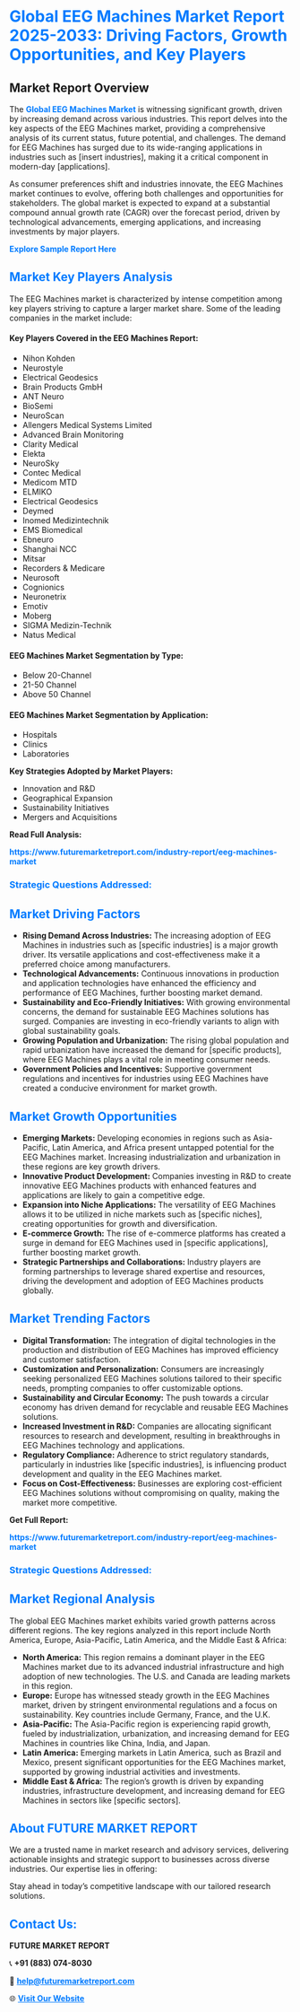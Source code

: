 <h1 style="color: #007BFF;">Global EEG Machines Market Report 2025-2033: Driving Factors, Growth Opportunities, and Key Players</h1>

<section id="overview">
<h2>Market Report Overview</h2>
<p>The <a href="https://www.futuremarketreport.com/industry-report/eeg-machines-market" style="color: #007BFF; text-decoration: none;"><strong>Global EEG Machines Market</strong></a> is witnessing significant growth, driven by increasing demand across various industries. This report delves into the key aspects of the EEG Machines market, providing a comprehensive analysis of its current status, future potential, and challenges. The demand for EEG Machines has surged due to its wide-ranging applications in industries such as [insert industries], making it a critical component in modern-day [applications].</p>
<p>As consumer preferences shift and industries innovate, the EEG Machines market continues to evolve, offering both challenges and opportunities for stakeholders. The global market is expected to expand at a substantial compound annual growth rate (CAGR) over the forecast period, driven by technological advancements, emerging applications, and increasing investments by major players.</p>
</section>

<section id="overview">
<p><a href="https://www.futuremarketreport.com/request-sample/reportId=77329" style="color: #007BFF; text-decoration: none;"><strong>Explore Sample Report Here</strong></a></p>
</section>

<section id="key-players">
<h2 style="color: #007BFF;">Market Key Players Analysis</h2>
<p>The EEG Machines market is characterized by intense competition among key players striving to capture a larger market share. Some of the leading companies in the market include:</p>
<h4>Key Players Covered in the EEG Machines Report:</h4>
<ul><li>Nihon Kohden</li><li>Neurostyle</li><li>Electrical Geodesics</li><li>Brain Products GmbH</li><li>ANT Neuro</li><li>BioSemi</li><li>NeuroScan</li><li>Allengers Medical Systems Limited</li><li>Advanced Brain Monitoring</li><li>Clarity Medical</li><li>Elekta</li><li>NeuroSky</li><li>Contec Medical</li><li>Medicom MTD</li><li>ELMIKO</li><li>Electrical Geodesics</li><li>Deymed</li><li>Inomed Medizintechnik</li><li>EMS Biomedical</li><li>Ebneuro</li><li>Shanghai NCC</li><li>Mitsar</li><li>Recorders &amp; Medicare</li><li>Neurosoft</li><li>Cognionics</li><li>Neuronetrix</li><li>Emotiv</li><li>Moberg</li><li>SIGMA Medizin-Technik</li><li>Natus Medical</li></ul>
<h4>EEG Machines Market Segmentation by Type:</h4>
<ul><li>Below 20-Channel</li><li>21-50 Channel</li><li>Above 50 Channel</li></ul>

<h4>EEG Machines Market Segmentation by Application:</h4>
<ul><li>Hospitals</li><li>Clinics</li><li>Laboratories</li></ul>
<p><strong>Key Strategies Adopted by Market Players:</strong></p>
<ul>
<li>Innovation and R&D</li>
<li>Geographical Expansion</li>
<li>Sustainability Initiatives</li>
<li>Mergers and Acquisitions</li>
</ul>
</section>

<section>
<p><strong>Read Full Analysis: </strong></p><a href="https://www.futuremarketreport.com/industry-report/eeg-machines-market" style="color: #007BFF; text-decoration: none;"><strong>https://www.futuremarketreport.com/industry-report/eeg-machines-market</strong></a>
<h3 style="color: #007BFF;">Strategic Questions Addressed:</h3>
</section>

<section id="driving-factors">
<h2 style="color: #007BFF;">Market Driving Factors</h2>
<ul>
<li><strong>Rising Demand Across Industries:</strong> The increasing adoption of EEG Machines in industries such as [specific industries] is a major growth driver. Its versatile applications and cost-effectiveness make it a preferred choice among manufacturers.</li>
<li><strong>Technological Advancements:</strong> Continuous innovations in production and application technologies have enhanced the efficiency and performance of EEG Machines, further boosting market demand.</li>
<li><strong>Sustainability and Eco-Friendly Initiatives:</strong> With growing environmental concerns, the demand for sustainable EEG Machines solutions has surged. Companies are investing in eco-friendly variants to align with global sustainability goals.</li>
<li><strong>Growing Population and Urbanization:</strong> The rising global population and rapid urbanization have increased the demand for [specific products], where EEG Machines plays a vital role in meeting consumer needs.</li>
<li><strong>Government Policies and Incentives:</strong> Supportive government regulations and incentives for industries using EEG Machines have created a conducive environment for market growth.</li>
</ul>
</section>

<section id="growth-opportunities">
<h2 style="color: #007BFF;">Market Growth Opportunities</h2>
<ul>
<li><strong>Emerging Markets:</strong> Developing economies in regions such as Asia-Pacific, Latin America, and Africa present untapped potential for the EEG Machines market. Increasing industrialization and urbanization in these regions are key growth drivers.</li>
<li><strong>Innovative Product Development:</strong> Companies investing in R&D to create innovative EEG Machines products with enhanced features and applications are likely to gain a competitive edge.</li>
<li><strong>Expansion into Niche Applications:</strong> The versatility of EEG Machines allows it to be utilized in niche markets such as [specific niches], creating opportunities for growth and diversification.</li>
<li><strong>E-commerce Growth:</strong> The rise of e-commerce platforms has created a surge in demand for EEG Machines used in [specific applications], further boosting market growth.</li>
<li><strong>Strategic Partnerships and Collaborations:</strong> Industry players are forming partnerships to leverage shared expertise and resources, driving the development and adoption of EEG Machines products globally.</li>
</ul>
</section>

<section id="trending-factors">
<h2 style="color: #007BFF;">Market Trending Factors</h2>
<ul>
<li><strong>Digital Transformation:</strong> The integration of digital technologies in the production and distribution of EEG Machines has improved efficiency and customer satisfaction.</li>
<li><strong>Customization and Personalization:</strong> Consumers are increasingly seeking personalized EEG Machines solutions tailored to their specific needs, prompting companies to offer customizable options.</li>
<li><strong>Sustainability and Circular Economy:</strong> The push towards a circular economy has driven demand for recyclable and reusable EEG Machines solutions.</li>
<li><strong>Increased Investment in R&D:</strong> Companies are allocating significant resources to research and development, resulting in breakthroughs in EEG Machines technology and applications.</li>
<li><strong>Regulatory Compliance:</strong> Adherence to strict regulatory standards, particularly in industries like [specific industries], is influencing product development and quality in the EEG Machines market.</li>
<li><strong>Focus on Cost-Effectiveness:</strong> Businesses are exploring cost-efficient EEG Machines solutions without compromising on quality, making the market more competitive.</li>
</ul>
</section>

<section>
<p><strong>Get Full Report: </strong></p><a href="https://www.futuremarketreport.com/industry-report/eeg-machines-market" style="color: #007BFF; text-decoration: none;"><strong>https://www.futuremarketreport.com/industry-report/eeg-machines-market</strong></a>
<h3 style="color: #007BFF;">Strategic Questions Addressed:</h3>
</section>


<section id="regional-analysis">
<h2 style="color: #007BFF;">Market Regional Analysis</h2>
<p>The global EEG Machines market exhibits varied growth patterns across different regions. The key regions analyzed in this report include North America, Europe, Asia-Pacific, Latin America, and the Middle East & Africa:</p>
<ul>
<li><strong>North America:</strong> This region remains a dominant player in the EEG Machines market due to its advanced industrial infrastructure and high adoption of new technologies. The U.S. and Canada are leading markets in this region.</li>
<li><strong>Europe:</strong> Europe has witnessed steady growth in the EEG Machines market, driven by stringent environmental regulations and a focus on sustainability. Key countries include Germany, France, and the U.K.</li>
<li><strong>Asia-Pacific:</strong> The Asia-Pacific region is experiencing rapid growth, fueled by industrialization, urbanization, and increasing demand for EEG Machines in countries like China, India, and Japan.</li>
<li><strong>Latin America:</strong> Emerging markets in Latin America, such as Brazil and Mexico, present significant opportunities for the EEG Machines market, supported by growing industrial activities and investments.</li>
<li><strong>Middle East & Africa:</strong> The region’s growth is driven by expanding industries, infrastructure development, and increasing demand for EEG Machines in sectors like [specific sectors].</li>
</ul>
</section>

<footer>
<h2 style="color: #007BFF;">About FUTURE MARKET REPORT</h2>
<p>We are a trusted name in market research and advisory services, delivering actionable insights and strategic support to businesses across diverse industries. Our expertise lies in offering:</p>

<p>Stay ahead in today’s competitive landscape with our tailored research solutions.</p>

<h2 style="color: #007BFF;">Contact Us:</h2>
<p><strong>FUTURE MARKET REPORT</strong></p>
<p>📞 <strong>+91 (883) 074-8030</strong></p>
<p>📧 <strong><a href="mailto:help@futuremarketreport.com" style="color: #007BFF;">help@futuremarketreport.com</a></strong></p>
<p>🌐 <strong><a href="https://www.futuremarketreport.com/" style="color: #007BFF;">Visit Our Website</a></strong></p>
</footer>